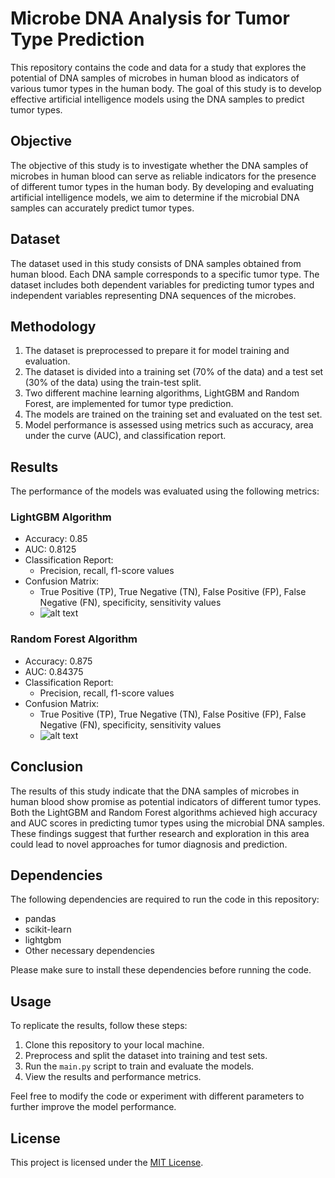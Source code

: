 # Microbe DNA Analysis for Tumor Type Prediction

This repository contains the code and data for a study that explores the potential of DNA samples of microbes in human blood as indicators of various tumor types in the human body. The goal of this study is to develop effective artificial intelligence models using the DNA samples to predict tumor types.

## Objective

The objective of this study is to investigate whether the DNA samples of microbes in human blood can serve as reliable indicators for the presence of different tumor types in the human body. By developing and evaluating artificial intelligence models, we aim to determine if the microbial DNA samples can accurately predict tumor types.

## Dataset

The dataset used in this study consists of DNA samples obtained from human blood. Each DNA sample corresponds to a specific tumor type. The dataset includes both dependent variables for predicting tumor types and independent variables representing DNA sequences of the microbes.

## Methodology

1. The dataset is preprocessed to prepare it for model training and evaluation.
2. The dataset is divided into a training set (70% of the data) and a test set (30% of the data) using the train-test split.
3. Two different machine learning algorithms, LightGBM and Random Forest, are implemented for tumor type prediction.
4. The models are trained on the training set and evaluated on the test set.
5. Model performance is assessed using metrics such as accuracy, area under the curve (AUC), and classification report.

## Results

The performance of the models was evaluated using the following metrics:

### LightGBM Algorithm

- Accuracy: 0.85
- AUC: 0.8125
- Classification Report:
  - Precision, recall, f1-score values
- Confusion Matrix:
  - True Positive (TP), True Negative (TN), False Positive (FP), False Negative (FN), specificity, sensitivity values
  - ![alt text]([http://url/to/img.png](https://github.com/ugurde98/Introduction-to-Machine-Learning-Midterm-Project/blob/main/Ekran%20Resmi%202023-06-07%2022.14.35.png))

### Random Forest Algorithm

- Accuracy: 0.875
- AUC: 0.84375
- Classification Report:
  - Precision, recall, f1-score values
- Confusion Matrix:
  - True Positive (TP), True Negative (TN), False Positive (FP), False Negative (FN), specificity, sensitivity values
  - ![alt text](http://url/to/img.png)

## Conclusion

The results of this study indicate that the DNA samples of microbes in human blood show promise as potential indicators of different tumor types. Both the LightGBM and Random Forest algorithms achieved high accuracy and AUC scores in predicting tumor types using the microbial DNA samples. These findings suggest that further research and exploration in this area could lead to novel approaches for tumor diagnosis and prediction.

## Dependencies

The following dependencies are required to run the code in this repository:

- pandas
- scikit-learn
- lightgbm
- Other necessary dependencies

Please make sure to install these dependencies before running the code.

## Usage

To replicate the results, follow these steps:

1. Clone this repository to your local machine.
2. Preprocess and split the dataset into training and test sets.
3. Run the `main.py` script to train and evaluate the models.
4. View the results and performance metrics.

Feel free to modify the code or experiment with different parameters to further improve the model performance.

## License

This project is licensed under the [MIT License](LICENSE).
